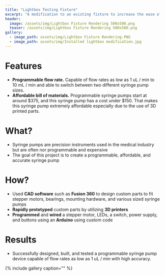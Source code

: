 ```yaml
---
title: "Lightbox Testing Fixture"
excerpt: "A modification to an existing fixture to increase the ease of use and consinsency."
header:
  image: /assets/img/Lightbox Fixture Rendering 500x500.png
  teaser: /assets/img/Lightbox Fixture Rendering 500x500.png
gallery:
  - image_path: assets/img/Lightbox Fixture Rendering.PNG
  - image_path: assets/img/Installed lightbox modification.jpg
---
```


# Features

* **Programmable flow rate.** Capable of flow rates as low as 1 uL / min to 10 mL / min and able to switch between two different syringe pump sizes.
* **Affordable bill of materials.** Programmable syringe pumps start at around $375, and this syringe pump has a cost under $150. That makes this syringe pump extremely affordable especially due to the use of 3D printed parts.

# What?

* Syringe pumps are precision instruments used in the medical industry but are often nor programmable and expensive
* The goal of this project is to create a programmable, affordable, and accurate syringe pump

# How?

* Used **CAD software** such as **Fusion 360** to design custom parts to fit stepper motors, bearings, mounting hardware, and various sized syringe pumps
* **Rapidly prototyped** custom parts by utilizing **3D printers**
* **Programmed** and **wired** a stepper motor, LEDs, a switch, power supply, and buttons using an **Arduino** using custom code

# Results

* Successfully designed, built, and tested a programmable syringe pump device capable of flow rates as low as 1 uL / min with high accuracy.



{% include gallery caption="" %}
